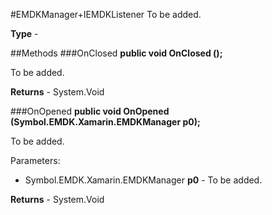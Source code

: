#EMDKManager+IEMDKListener
To be added.

**Type** - 

##Methods
###OnClosed
**public void OnClosed ();**

To be added.


**Returns** - System.Void

###OnOpened
**public void OnOpened (Symbol.EMDK.Xamarin.EMDKManager p0);**

To be added.

Parameters: 

* Symbol.EMDK.Xamarin.EMDKManager **p0** - To be added.

**Returns** - System.Void




